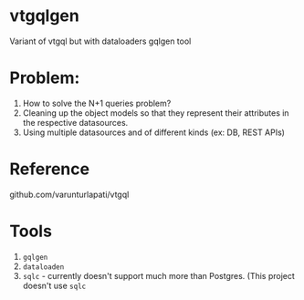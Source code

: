 # vtgqlgen
Variant of vtgql but with dataloaders gqlgen tool

# Problem:
1. How to solve the N+1 queries problem?
1. Cleaning up the object models so that they represent their attributes in the respective datasources.
1. Using multiple datasources and of different kinds (ex: DB, REST APIs)

# Reference
github.com/varunturlapati/vtgql

# Tools
1. `gqlgen`
1. `dataloaden`
1. `sqlc` - currently doesn't support much more than Postgres. (This project doesn't use `sqlc`
